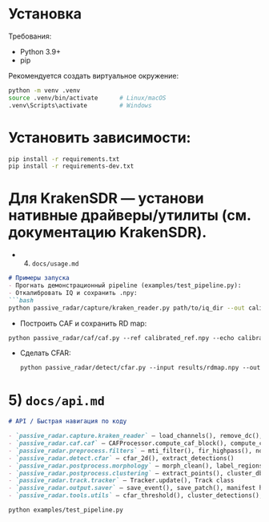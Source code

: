 # Установка

Требования:
- Python 3.9+
- pip

Рекомендуется создать виртуальное окружение:
```bash
python -m venv .venv
source .venv/bin/activate      # Linux/macOS
.venv\Scripts\activate         # Windows
```
# Установить зависимости:
```bash
pip install -r requirements.txt
pip install -r requirements-dev.txt
```
# Для KrakenSDR — установи нативные драйверы/утилиты (см. документацию KrakenSDR).

- 4) `docs/usage.md`
```markdown
# Примеры запуска
- Прогнать демонстрационный pipeline (examples/test_pipeline.py):
- Откалибровать IQ и сохранить .npy:
```bash
python passive_radar/capture/kraken_reader.py path/to/iq_dir --out calibrated.npy
```
- Построить CAF и сохранить RD map:
```markdown
python passive_radar/caf/caf.py --ref calibrated_ref.npy --echo calibrated_echo.npy --out results
```
- Сделать CFAR:
  ```markdown
  python passive_radar/detect/cfar.py --input results/rdmap.npy --out results

# 5) `docs/api.md`
```markdown
# API / Быстрая навигация по коду

- `passive_radar.capture.kraken_reader` — load_channels(), remove_dc(), normalize(), calibrate_phase(), save_npy()
- `passive_radar.caf.caf` — CAFProcessor.compute_caf_block(), compute_caf_stream(), doppler_processing()
- `passive_radar.preprocess.filters` — mti_filter(), fir_highpass(), normalize()
- `passive_radar.detect.cfar` — cfar_2d(), extract_detections()
- `passive_radar.postprocess.morphology` — morph_clean(), label_regions()
- `passive_radar.postprocess.clustering` — extract_points(), cluster_dbscan(), cluster_hdbscan()
- `passive_radar.track.tracker` — Tracker.update(), Track class
- `passive_radar.output.saver` — save_event(), save_patch(), manifest helpers
- `passive_radar.tools.utils` — cfar_threshold(), cluster_detections(), db(), normalize()
```





```bash
python examples/test_pipeline.py

